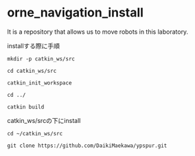 # orne_navigation_install
It is a repository that allows us to move robots in this laboratory.


installする際に手順

``mkdir -p catkin_ws/src``

``cd catkin_ws/src``

``catkin_init_workspace``

``cd ../``

``catkin build``

catkin_ws/srcの下にinstall

``cd ~/catkin_ws/src``

``git clone https://github.com/DaikiMaekawa/ypspur.git``

